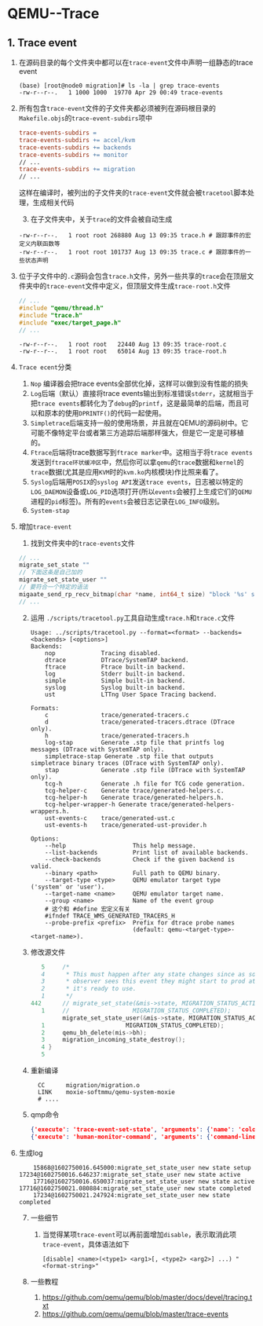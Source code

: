 # QEMU--Trace

## 1.  Trace event

 1. 在源码目录的每个文件夹中都可以在`trace-event`文件中声明一组静态的trace event

    ```shell
    (base) [root@node0 migration]# ls -la | grep trace-events
    -rw-r--r--.   1 1000 1000  19770 Apr 29 00:49 trace-events
    ```

    

 2. 所有包含`trace-event`文件的子文件夹都必须被列在源码根目录的`Makefile.objs`的`trace-event-subdirs`项中

    ```makefile
    trace-events-subdirs =
    trace-events-subdirs += accel/kvm
    trace-events-subdirs += backends
    trace-events-subdirs += monitor
    // ...
    trace-events-subdirs += migration
    // ...
    ```

    这样在编译时，被列出的子文件夹的`trace-event`文件就会被`tracetool`脚本处理，生成相关代码

	3. 在子文件夹中，关于`trace`的文件会被自动生成

    ```shell
    -rw-r--r--.   1 root root 268880 Aug 13 09:35 trace.h # 跟踪事件的宏定义内联函数等
    -rw-r--r--.   1 root root 101737 Aug 13 09:35 trace.c # 跟踪事件的一些状态声明
    ```

4. 位于子文件中的`.c`源码会包含`trace.h`文件，另外一些共享的`trace`会在顶层文件夹中的`trace-event`文件中定义，但顶层文件生成`trace-root.h`文件

   ```c
   // ...
   #include "qemu/thread.h"
   #include "trace.h"
   #include "exec/target_page.h"
   // ...
   ```

   ```shell
   -rw-r--r--.   1 root root   22440 Aug 13 09:35 trace-root.c
   -rw-r--r--.   1 root root   65014 Aug 13 09:35 trace-root.h
   ```

5. `Trace ecent`分类
   1. `Nop` 编译器会把trace events全部优化掉，这样可以做到没有性能的损失
   2. `Log`后端（默认）直接将trace events输出到标准错误`stderr`，这就相当于把`trace events`都转化为了`debug`的`printf`，这是最简单的后端，而且可以和原本的使用`DPRINTF()`的代码一起使用。
   3. `Simpletrace`后端支持一般的使用场景，并且就在QEMU的源码树中。它可能不像特定平台或者第三方追踪后端那样强大，但是它一定是可移植的。
   4. `Ftrace`后端将trace数据写到`ftrace marker`中。这相当于将`trace events`发送到`ftrace环状缓冲区`中，然后你可以拿`qemu`的`trace`数据和`kernel`的`trace`数据(尤其是应用`KVM`时的`kvm.ko`内核模块)作比照来看了。
   5. `Syslog`后端用`POSIX`的`syslog API`发送`trace events`，日志被以特定的`LOG_DAEMON`设备或`LOG_PID`选项打开(所以`events`会被打上生成它们的`QEMU`进程的`pid`标签)。所有的`events`会被日志记录在`LOG_INFO`级别。
   6. `System-stap`

 5. 增加`trace-event`

     1. 找到文件夹中的`trace-events`文件

    ```c
    // ...
    migrate_set_state ""
    // 下面这条是自己加的
    migrate_set_state_user ""
    // 要符合一个特定的语法
    migaate_send_rp_recv_bitmap(char *name, int64_t size) "block '%s' size 0x%"PRIi64
    // ...
    
    ```

    2. 运用 `./scripts/tracetool.py`工具自动生成`trace.h`和`trace.c`文件

       ```shell
       Usage: ../scripts/tracetool.py --format=<format> --backends=<backends> [<options>]
       Backends:
           nop             Tracing disabled.
           dtrace          DTrace/SystemTAP backend.
           ftrace          Ftrace built-in backend.
           log             Stderr built-in backend.
           simple          Simple built-in backend.
           syslog          Syslog built-in backend.
           ust             LTTng User Space Tracing backend.
       
       Formats:
           c               trace/generated-tracers.c
           d               trace/generated-tracers.dtrace (DTrace only).
           h               trace/generated-tracers.h
           log-stap        Generate .stp file that printfs log messages (DTrace with SystemTAP only).
           simpletrace-stap Generate .stp file that outputs simpletrace binary traces (DTrace with SystemTAP only).
           stap            Generate .stp file (DTrace with SystemTAP only).
           tcg-h           Generate .h file for TCG code generation.
           tcg-helper-c    Generate trace/generated-helpers.c.
           tcg-helper-h    Generate trace/generated-helpers.h.
           tcg-helper-wrapper-h Generate trace/generated-helpers-wrappers.h.
           ust-events-c    trace/generated-ust.c
           ust-events-h    trace/generated-ust-provider.h
       
       Options:
           --help                   This help message.
           --list-backends          Print list of available backends.
           --check-backends         Check if the given backend is valid.
           --binary <path>          Full path to QEMU binary.
           --target-type <type>     QEMU emulator target type ('system' or 'user').
           --target-name <name>     QEMU emulator target name.
           --group <name>           Name of the event group 
           # 这个和 #define 宏定义有关
           #ifndef TRACE_WMS_GENERATED_TRACERS_H
           --probe-prefix <prefix>  Prefix for dtrace probe names
                                    (default: qemu-<target-type>-<target-name>).
       
       ```

       

    3. 修改源文件

       ```c
          5     /*
          4      * This must happen after any state changes since as soon as an external
          3      * observer sees this event they might start to prod at the VM assuming
          2      * it's ready to use.
          1      */
       442      // migrate_set_state(&mis->state, MIGRATION_STATUS_ACTIVE,
          1     //                  MIGRATION_STATUS_COMPLETED);
              	migrate_set_state_user(&mis->state, MIGRATION_STATUS_ACTIVE,
          1                       MIGRATION_STATUS_COMPLETED);
          2     qemu_bh_delete(mis->bh);
          3     migration_incoming_state_destroy();
          4 }
          5
       
       
       ```

    4. 重新编译

       ```shell
         CC      migration/migration.o
         LINK    moxie-softmmu/qemu-system-moxie
         # ....
       
       ```

    5. qmp命令

       ```json
       {'execute': 'trace-event-set-state', 'arguments': {'name': 'colo_checkpoint_user_log', 'enable': true} }
       {'execute': 'human-monitor-command', 'arguments': {'command-line': 'logfile /home/data/mengsen/log/test.log'}}
       ```
       
       
    
6. 生成log
   
   ```
       15868@1602750016.645000:migrate_set_state_user new state setup
   17234@1602750016.646237:migrate_set_state_user new state active
       17716@1602750016.650037:migrate_set_state_user new state active
   17716@1602750021.080884:migrate_set_state_user new state completed
       17234@1602750021.247924:migrate_set_state_user new state completed
   ```
   
    7. 一些细节
   
       1. 当觉得某项`trace-event`可以再前面增加`disable`，表示取消此项`trace-event`，具体语法如下
   
          `[disable] <name>(<type1> <arg1>[, <type2> <arg2>] ...) "<format-string>"`
   
    8. 一些教程
   
       1. https://github.com/qemu/qemu/blob/master/docs/devel/tracing.txt
       2. https://github.com/qemu/qemu/blob/master/trace-events